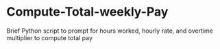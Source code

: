 # Compute-Total-weekly-Pay
Brief Python script to prompt for hours worked, hourly rate, and overtime multiplier to compute total pay
